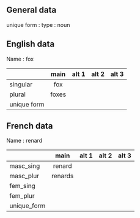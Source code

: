 ## General data

unique form :
type : noun

## English data

Name : fox

|             | main  | alt 1 | alt 2 | alt 3 |
| :---------- | :---: | :---: | :---: | ----- |
| singular    |  fox  |       |       |       |
| plural      | foxes |       |       |       |
| unique form |       |       |       |       |

## French data

Name : renard

|             |  main   | alt 1 | alt 2 | alt 3 |
| :---------- | :-----: | :---: | :---: | :---: |
| masc_sing   | renard  |       |       |       |
| masc_plur   | renards |       |       |       |
| fem_sing    |         |       |       |       |
| fem_plur    |         |       |       |       |
| unique_form |         |       |       |       |


